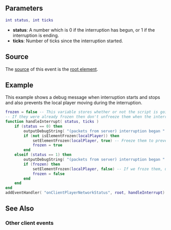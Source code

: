 Parameters
----------

``` lua
int status, int ticks
```

-   **status**: A number which is 0 if the interruption has begun, or 1 if the interruption is ending.
-   **ticks**: Number of ticks since the interruption started.

Source
------

The [source](/docs/event_system#event_source.md "wikilink") of this event is the [root element](/docs/root_element.md "wikilink").

Example
-------

This example shows a debug message when interruption starts and stops and also prevents the local player moving during the interruption.

``` lua
frozen = false -- This variable stores whether or not the script is going to freeze them.
-- If they were already frozen then don't unfreeze them when the interruption ends to avoid conflicts with other scripts.
function handleInterrupt( status, ticks )
    if (status == 0) then
        outputDebugString( "(packets from server) interruption began " .. ticks .. " ticks ago" )
        if (not isElementFrozen(localPlayer)) then
            setElementFrozen(localPlayer, true) -- Freeze them to prevent them abusing the network interruption
            frozen = true
        end
    elseif (status == 1) then
        outputDebugString( "(packets from server) interruption began " .. ticks .. " ticks ago and has just ended" )
        if (frozen) then
            setElementFrozen(localPlayer, false) -- If we froze them, unfreeze them now.
            frozen = false
        end
    end
end
addEventHandler( "onClientPlayerNetworkStatus", root, handleInterrupt)
```

See Also
--------

### Other client events
